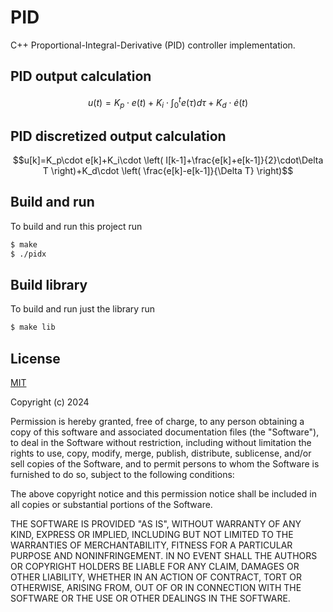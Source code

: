 # PID

C++ Proportional-Integral-Derivative (PID) controller implementation.

## PID output calculation
$$u(t)=K_p\cdot e(t)+K_i\cdot\int_0^t e(\tau)d\tau+K_d\cdot\dot{e}(t)$$

## PID discretized output calculation

$$u[k]=K_p\cdot e[k]+K_i\cdot \left( I[k-1]+\frac{e[k]+e[k-1]}{2}\cdot\Delta T \right)+K_d\cdot \left( \frac{e[k]-e[k-1]}{\Delta T} \right)$$

## Build and run

To build and run this project run

```bash
$ make
$ ./pidx
```

## Build library

To build and run just the library run

```bash
$ make lib
```

## License

[MIT](https://choosealicense.com/licenses/mit/)

Copyright (c) 2024

Permission is hereby granted, free of charge, to any person obtaining a copy
of this software and associated documentation files (the "Software"), to deal
in the Software without restriction, including without limitation the rights
to use, copy, modify, merge, publish, distribute, sublicense, and/or sell
copies of the Software, and to permit persons to whom the Software is
furnished to do so, subject to the following conditions:

The above copyright notice and this permission notice shall be included in all
copies or substantial portions of the Software.

THE SOFTWARE IS PROVIDED "AS IS", WITHOUT WARRANTY OF ANY KIND, EXPRESS OR
IMPLIED, INCLUDING BUT NOT LIMITED TO THE WARRANTIES OF MERCHANTABILITY,
FITNESS FOR A PARTICULAR PURPOSE AND NONINFRINGEMENT. IN NO EVENT SHALL THE
AUTHORS OR COPYRIGHT HOLDERS BE LIABLE FOR ANY CLAIM, DAMAGES OR OTHER
LIABILITY, WHETHER IN AN ACTION OF CONTRACT, TORT OR OTHERWISE, ARISING FROM,
OUT OF OR IN CONNECTION WITH THE SOFTWARE OR THE USE OR OTHER DEALINGS IN THE
SOFTWARE.